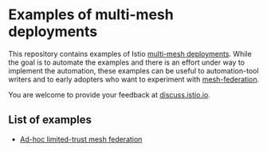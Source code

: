 # Examples of multi-mesh deployments

This repository contains examples of Istio
[multi-mesh deployments](https://preliminary.istio.io/docs/concepts/deployment-models/#multiple-meshes).
While the goal is to automate the examples and there is an effort under way to implement the automation, these examples
can be useful to automation-tool writers and to early adopters who want to experiment with
[mesh-federation](https://preliminary.istio.io/docs/reference/glossary/#mesh-federation).

You are welcome to provide your feedback at [discuss.istio.io](https://discuss.istio.io).

## List of examples
* [Ad-hoc limited-trust mesh federation](add_hoc_limited_trust/README.md)
